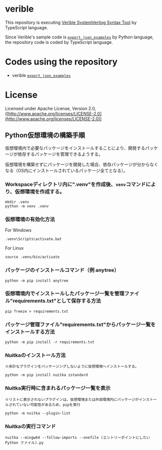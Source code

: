 # verible


This repository is executing [Verible SystemVerilog Syntax Tool][link-syntax_tool] by TypeScript language.

Since Verible's sample code is [`export_json_examples`][link-export_json_examples] by Python language,
the repository code is coded by TypeScript language.

[link-verible]:https://github.com/chipsalliance/verible

[link-syntax_tool]:https://github.com/chipsalliance/verible/tree/master/verilog/tools/syntax

# Codes using the repository
* verible [`export_json_examples`][link-export_json_examples]

[link-export_json_examples]:https://github.com/chipsalliance/verible/tree/master/verilog/tools/syntax/export_json_examples

# License

Licensed under Apache License, Version 2.0, ([http://www.apache.org/licenses/LICENSE-2.0](http://www.apache.org/licenses/LICENSE-2.0))

## Python仮想環境の構築手順

仮想環境内で必要なパッケージをインストールすることにより、開発するパッケージが依存するパッケージを管理できるようする。

仮想環境を構築せずにパッケージを開発した場合、依存パッケージが分からなくなる（OS内にインストールされているパッケージ全てとなる）。

### Workspaceディレクトリ内に".venv"を作成後、`venv`コマンドにより、仮想環境を作成する。
```
mkdir .venv
python -m venv .venv
```

### 仮想環境の有効化方法

For Windows
```
.venv\Scripts\activate.bat
```

For Linux
```
source .venv/bin/activate
```

### パッケージのインストールコマンド（例 anytree）
```
python -m pip install anytree
```

### 仮想環境内でインストールしたパッケージ一覧を管理ファイル"requirements.txt"として保存する方法
```
pip freeze > requirements.txt
```

### パッケージ管理ファイル"requirements.txt"からパッケージ一覧をインストールする方法
```
python -m pip install -r requirements.txt
```
### Nuitkaのインストール方法
`※余計なプラグインをパッケージングしないように仮想環境へインストールする。`
```
python -m pip install nuitka zstandard
```

### Nuitka実行時に含まれるパッケージ一覧を表示
`※リストに表示されないプラグインは、仮想環境または外部環境内にパッケージがインストールされていない可能性があるため、pipを実行`
```
python -m nuitka --plugin-list
```

### 

### Nuitkaの実行コマンド
```
nuitka --mingw64 --follow-imports --onefile (エントリーポイントにしたい Python ファイル).py
```
